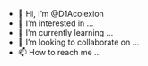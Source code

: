 - 👋 Hi, I’m @D1Acolexion
- 👀 I’m interested in ...
- 🌱 I’m currently learning ...
- 💞️ I’m looking to collaborate on ...
- 📫 How to reach me ...

<!---
D1Acolexion/D1Acolexion is a ✨ special ✨ repository because its `README.md` (this file) appears on your GitHub profile.
You can click the Preview link to take a look at your changes.
--->
